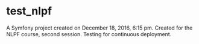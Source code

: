 test_nlpf
=========

A Symfony project created on December 18, 2016, 6:15 pm.
Created for the NLPF course, second session.
Testing for continuous deployment.
